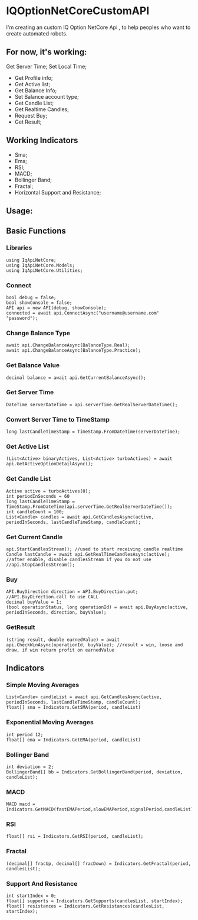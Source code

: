 # IQOptionNetCoreCustomAPI
I'm creating an custom IQ Option NetCore Api , to help peoples who want to create automated robots.
## For now, it's working:
Get Server Time;
Set Local Time;
* Get Profile info;
* Get Active list;
* Get Balance Info;
* Set Balance account type;
* Get Candle List;
* Get Realtime Candles;
* Request Buy;
* Get Result;
## Working Indicators
* Sma;
* Ema;
* RSI;
* MACD;
* Bollinger Band;
* Fractal;
* Horizontal Support and Resistance;
## Usage:
## Basic Functions

### Libraries
```
using IqApiNetCore;
using IqApiNetCore.Models;
using IqApiNetCore.Utilities;
```
### Connect
```
bool debug = false;
bool showConsole = false;
API api = new API(debug, showConsole);
connected = await api.ConnectAsync("username@username.com" "password");
```
### Change Balance Type
```
await api.ChangeBalanceAsync(BalanceType.Real);
await api.ChangeBalanceAsync(BalanceType.Practice);
```
### Get Balance Value
```
decimal balance = await api.GetCurrentBalanceAsync();
```
### Get Server Time
```
DateTime serverDateTime = api.serverTime.GetRealServerDateTime();
```
### Convert Server Time to TimeStamp
```
long lastCandleTimeStamp = TimeStamp.FromDateTime(serverDateTime);
```
### Get Active List
```
(List<Active> binaryActives, List<Active> turboActives) = await api.GetActiveOptionDetailAsync();
```
### Get Candle List
```
Active active = turboActives[0];
int periodInSeconds = 60
long lastCandleTimeStamp = TimeStamp.FromDateTime(api.serverTime.GetRealServerDateTime());
int candleCount = 100;
List<Candle> candles = await api.GetCandlesAsync(active, periodInSeconds, lastCandleTimeStamp, candleCount);
```
### Get Current Candle
```
api.StartCandlesStream(); //used to start receiving candle realtime
Candle lastCandle = await api.GetRealTimeCandlesAsync(active);
//after enable, disable candlesStream if you do not use
//api.StopCandlesStream();
```
### Buy
```
API.BuyDirection direction = API.BuyDirection.put;  //API.BuyDirection.call to use CALL
decimal buyValue = 1;
(bool operationStatus, long operationId) = await api.BuyAsync(active, periodInSeconds, direction, buyValue);
```
### GetResult
```
(string result, double earnedValue) = await api.CheckWinAsync(operationId, buyValue); //result = win, loose and draw, if win return profit on earnedValue
```

## Indicators
### Simple Moving Averages
```
List<Candle> candleList = await api.GetCandlesAsync(active, periodInSeconds, lastCandleTimeStamp, candleCount);
float[] sma = Indicators.GetSMA(period, candleList)
```
### Exponential Moving Averages
```
int period 12;
float[] ema = Indicators.GetEMA(period, candleList)
```
### Bollinger Band
```
int deviation = 2;
BollingerBand[] bb = Indicators.GetBollingerBand(period, deviation, candleList);
```
### MACD
```
MACD macd = Indicators.GetMACD(fastEMAPeriod,slowEMAPeriod,signalPeriod,candleList);
```
### RSI
```
float[] rsi = Indicators.GetRSI(period, candleList);
```
### Fractal
```
(decimal[] fracUp, decimal[] fracDown) = Indicators.GetFractal(period, candlesList);
```
### Support And Resistance
```
int startIndex = 0;
float[] supports = Indicators.GetSupports(candlesList, startIndex);
float[] resistances = Indicators.GetResistances(candlesList, startIndex);
```
